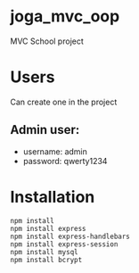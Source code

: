 # joga_mvc_oop
MVC School project

# Users
Can create one in the project

## Admin user:
- username: admin
- password: qwerty1234


# Installation
```
npm install
npm install express
npm install express-handlebars
npm install express-session
npm install mysql
npm install bcrypt
```
